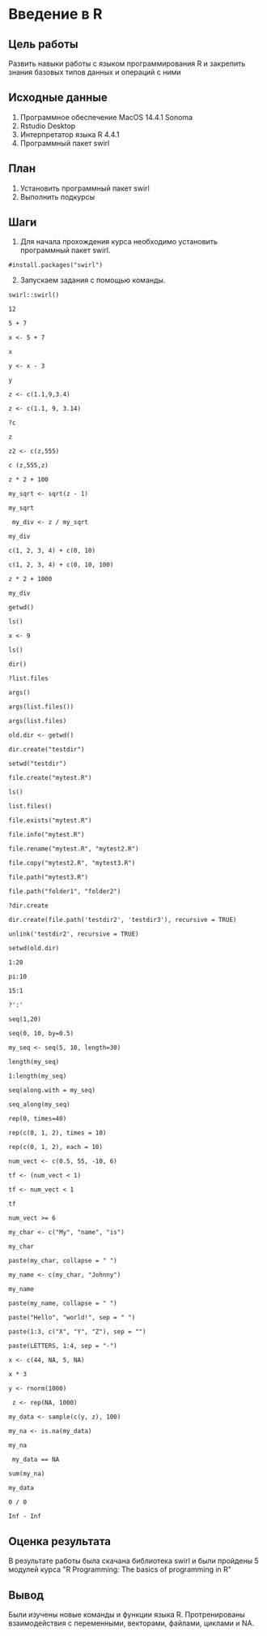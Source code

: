 # Введение в R

## Цель работы

Развить навыки работы с языком программирования R и закрепить знания базовых типов данных и операций с ними

## Исходные данные

1.  Программное обеспечение MacOS 14.4.1 Sonoma
2.  Rstudio Desktop
3.  Интерпретатор языка R 4.4.1
4.  Программный пакет swirl

## План

1.  Установить программный пакет swirl
2.  Выполнить подкурсы

## Шаги

1.  Для начала прохождения курса необходимо установить программный пакет swirl.

```{r}
#install.packages("swirl")
```

2.  Запускаем задания с помощью команды.

```{r}
swirl::swirl()
```
```{r}
12
```
```{r}
5 + 7
```
```{r}
x <- 5 + 7
```
```{r}
x
```
```{r}
y <- x - 3
```

```{r}
y
```

```{r}
z <- c(1.1,9,3.4)
```
```{r}
z <- c(1.1, 9, 3.14)
```
```{r}
?c
```
```{r}
z
```
```{r}
z2 <- c(z,555)
```
```{r}
c (z,555,z)
```
```{r}
z * 2 + 100
```
```{r}
my_sqrt <- sqrt(z - 1)
```
```{r}
my_sqrt
```
```{r}
 my_div <- z / my_sqrt
```
```{r}
my_div
```
```{r}
c(1, 2, 3, 4) + c(0, 10)
```
```{r}
c(1, 2, 3, 4) + c(0, 10, 100)
```
```{r}
z * 2 + 1000
```
```{r}
my_div
```
```{r}
getwd()
```
```{r}
ls()
```
```{r}
x <- 9
```
```{r}
ls()
```
```{r}
dir()
```

```{r}
?list.files
```
```{r}
args()
```
```{r}
args(list.files())
```
```{r}
args(list.files)
```
```{r}
old.dir <- getwd()
```
```{r}
dir.create("testdir")
```
```{r}
setwd("testdir")
```
```{r}
file.create("mytest.R")
```
```{r}
ls()
```
```{r}
list.files()
```
```{r}
file.exists("mytest.R")
```
```{r}
file.info("mytest.R")
```

```{r}
file.rename("mytest.R", "mytest2.R")
```

```{r}
file.copy("mytest2.R", "mytest3.R")
```

```{r}
file.path("mytest3.R")
```

```{r}
file.path("folder1", "folder2")
```
```{r}
?dir.create
```

```{r}
dir.create(file.path('testdir2', 'testdir3'), recursive = TRUE)
```
```{r}
unlink('testdir2', recursive = TRUE)
```

```{r}
setwd(old.dir)
```

```{r}
1:20
```
```{r}
pi:10
```

```{r}
15:1
```

```{r}
?':'
```

```{r}
seq(1,20)
```
```{r}
seq(0, 10, by=0.5)
```
```{r}
my_seq <- seq(5, 10, length=30)
```


```{r}
length(my_seq)
```

```{r}
1:length(my_seq)
```
```{r}
seq(along.with = my_seq)
```

```{r}
seq_along(my_seq)
```
```{r}
rep(0, times=40)
```

```{r}
rep(c(0, 1, 2), times = 10)
```

```{r}
rep(c(0, 1, 2), each = 10)
```
```{r}
num_vect <- c(0.5, 55, -10, 6)
```
```{r}
tf <- (num_vect < 1)
```

```{r}
tf <- num_vect < 1
```

```{r}
tf
```
```{r}
num_vect >= 6
```
```{r}
my_char <- c("My", "name", "is")
```
```{r}
my_char
```
```{r}
paste(my_char, collapse = " ")
```

```{r}
my_name <- c(my_char, "Johnny")
```
```{r}
my_name
```
```{r}
paste(my_name, collapse = " ")
```
```{r}
paste("Hello", "world!", sep = " ")
```

```{r}
paste(1:3, c("X", "Y", "Z"), sep = "")
```
```{r}
paste(LETTERS, 1:4, sep = "-")
```

```{r}
x <- c(44, NA, 5, NA)
```
```{r}
x * 3
```

```{r}
y <- rnorm(1000)
```
```{r}
 z <- rep(NA, 1000)
```
```{r}
my_data <- sample(c(y, z), 100)
```

```{r}
my_na <- is.na(my_data)
```
```{r}
my_na
```
```{r}
 my_data == NA
```
```{r}
sum(my_na)
```
```{r}
my_data
```

```{r}
0 / 0
```

```{r}
Inf - Inf
```



## Оценка результата

В результате работы была скачана библиотека swirl и были пройдены 5 модулей курса "R Programming: The basics of programming in R"

## Вывод

Были изучены новые команды и функции языка R. Протренированы взаимодействия с переменными, векторами, файлами, циклами и NA.
